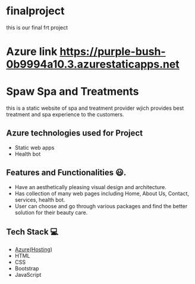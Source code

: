 # finalproject
this is our final frt project
# Azure link https://purple-bush-0b9994a10.3.azurestaticapps.net
 
 
 # Spaw Spa and Treatments
 this is a static website of spa and treatment provider wjich provides best treatment and spa experience to the customers.
 
 ## Azure technologies used for Project

- Static web apps
- Health bot

## Features and Functionalities 😃.
- Have an aesthetically pleasing visual design and architecture.
- Has collection of many web pages including Home, About Us, Contact, services, health bot.
- User can choose and go through various packages and find the better solution for their beauty care.

## Tech Stack 💻

- [Azure(Hosting)](https://azure.microsoft.com/en-in/features/azure-portal/)
- HTML
- CSS
- Bootstrap
- JavaScript

 

